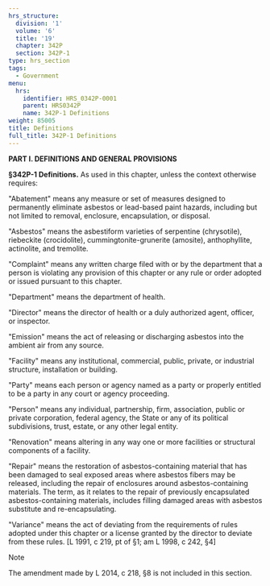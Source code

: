 ```yaml
---
hrs_structure:
  division: '1'
  volume: '6'
  title: '19'
  chapter: 342P
  section: 342P-1
type: hrs_section
tags:
  - Government
menu:
  hrs:
    identifier: HRS_0342P-0001
    parent: HRS0342P
    name: 342P-1 Definitions
weight: 85005
title: Definitions
full_title: 342P-1 Definitions
---
```

**PART I. DEFINITIONS AND GENERAL PROVISIONS**

**§342P-1 Definitions.** As used in this chapter, unless the context otherwise requires:

"Abatement" means any measure or set of measures designed to permanently eliminate asbestos or lead-based paint hazards, including but not limited to removal, enclosure, encapsulation, or disposal.

"Asbestos" means the asbestiform varieties of serpentine (chrysotile), riebeckite (crocidolite), cummingtonite-grunerite (amosite), anthophyllite, actinolite, and tremolite.

"Complaint" means any written charge filed with or by the department that a person is violating any provision of this chapter or any rule or order adopted or issued pursuant to this chapter.

"Department" means the department of health.

"Director" means the director of health or a duly authorized agent, officer, or inspector.

"Emission" means the act of releasing or discharging asbestos into the ambient air from any source.

"Facility" means any institutional, commercial, public, private, or industrial structure, installation or building.

"Party" means each person or agency named as a party or properly entitled to be a party in any court or agency proceeding.

"Person" means any individual, partnership, firm, association, public or private corporation, federal agency, the State or any of its political subdivisions, trust, estate, or any other legal entity.

"Renovation" means altering in any way one or more facilities or structural components of a facility.

"Repair" means the restoration of asbestos-containing material that has been damaged to seal exposed areas where asbestos fibers may be released, including the repair of enclosures around asbestos-containing materials. The term, as it relates to the repair of previously encapsulated asbestos-containing materials, includes filling damaged areas with asbestos substitute and re-encapsulating.

"Variance" means the act of deviating from the requirements of rules adopted under this chapter or a license granted by the director to deviate from these rules. [L 1991, c 219, pt of §1; am L 1998, c 242, §4]

Note

The amendment made by L 2014, c 218, §8 is not included in this section.